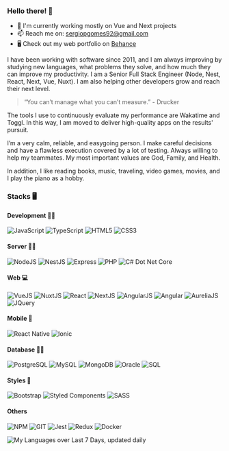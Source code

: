 ### Hello there! 👋

- 🔭 I'm currently working mostly on Vue and Next projects
- 📫 Reach me on: sergiopgomes92@gmail.com
- 🖥 Check out my web portfolio on [Behance](https://www.behance.net/sergio-gomes)

I have been working with software since 2011, and I am always improving by studying new languages, what problems they solve, and how much they can improve my productivity.
I am a Senior Full Stack Engineer (Node, Nest, React, Next, Vue, Nuxt).
I am also helping other developers grow and reach their next level.

> “You can’t manage what you can’t measure.” - Drucker

The tools I use to continuously evaluate my performance are Wakatime and Toggl. In this way, I am moved to deliver high-quality apps on the results' pursuit.

I’m a very calm, reliable, and easygoing person. I make careful decisions and have a flawless execution covered by a lot of testing. Always willing to help my teammates.
My most important values are God, Family, and Health.

In addition, I like reading books, music, traveling, video games, movies, and I play the piano as a hobby.

### Stacks 🖥

#### Development 👨‍💻

![JavaScript](https://img.shields.io/badge/javascript%20-%23323330.svg?&style=for-the-badge&logo=javascript&logoColor=%23F7DF1E)
![TypeScript](https://img.shields.io/badge/typescript%20-%23007ACC.svg?&style=for-the-badge&logo=typescript&logoColor=white)
![HTML5](https://img.shields.io/badge/html5%20-%23E34F26.svg?&style=for-the-badge&logo=html5&logoColor=white)
![CSS3](https://img.shields.io/badge/css3-2D63DD.svg?&style=for-the-badge&logo=css3&logoColor=white)

#### Server 👨‍🏭
  
![NodeJS](https://img.shields.io/badge/node.js%20-%2343853D.svg?&style=for-the-badge&logo=node.js&logoColor=white)
![NestJS](https://img.shields.io/badge/nestjs%20-%23E0234E.svg?&style=for-the-badge&logo=nestjs&logoColor=white)
![Express](https://img.shields.io/badge/express-green.svg?&style=for-the-badge&logo=express&logoColor=white)
![PHP](https://img.shields.io/badge/PHP-777BB4?style=for-the-badge&logo=php&logoColor=white)
![C# Dot Net Core](https://img.shields.io/badge/DotNetCore-FFFFFF?style=for-the-badge&logo=dotnet&logoColor=blue)
  
#### Web 💻

![VueJS](https://img.shields.io/badge/vuejs%20-%2335495e.svg?&style=for-the-badge&logo=vue.js&logoColor=%234FC08D)
![NuxtJS](https://img.shields.io/badge/nuxt.js-00C58E?style=for-the-badge&logo=nuxtdotjs&logoColor=white)
![React](https://img.shields.io/badge/React-20232A?style=for-the-badge&logo=react&logoColor=61DAFB)
![NextJS](https://img.shields.io/badge/next.js-000000?style=for-the-badge&logo=nextdotjs&logoColor=white)
![AngularJS](https://img.shields.io/badge/angularjs-FFFFFF?style=for-the-badge&logo=angularjs&logoColor=red)
![Angular](https://img.shields.io/badge/angular-CB3837?style=for-the-badge&logo=angular&logoColor=white)
![AureliaJS](https://img.shields.io/badge/aureliaJS-FFFFFF?style=for-the-badge&logo=aurelia&logoColor=pink)
![JQuery](https://img.shields.io/badge/jquery-FFFFFF?style=for-the-badge&logo=jquery&logoColor=blue)

#### Mobile 📱

![React Native](https://img.shields.io/badge/React%20Native%20-%2320232a.svg?&style=for-the-badge&logo=react&logoColor=%2361DAFB)
![Ionic](https://img.shields.io/badge/ionic-FFFFFF?style=for-the-badge&logo=ionic&logoColor=blue)
  
#### Database 👨‍⚖️

![PostgreSQL](https://img.shields.io/badge/postgresql%20-blue.svg?&style=for-the-badge&logo=postgresql&logoColor=white)
![MySQL](https://img.shields.io/badge/MySQL-FFFFFF?style=for-the-badge&logo=mysql&logoColor=blue)
![MongoDB](https://img.shields.io/badge/MongoDB-FFFFFF?style=for-the-badge&logo=mongodb&logoColor=green)
![Oracle](https://img.shields.io/badge/oracle-FFFFFF?style=for-the-badge&logo=oracle&logoColor=red)
![SQL](https://img.shields.io/badge/sqlserver-FFFFFF?style=for-the-badge&logo=microsoft-sql-server&logoColor=red)
  
#### Styles 💄

![Bootstrap](https://img.shields.io/badge/bootstrap-7953B3.svg?&style=for-the-badge&logo=bootstrap&logoColor=white)
![Styled Components](https://img.shields.io/badge/styled--components-DB7093?style=for-the-badge&logo=styled-components&logoColor=white)
![SASS](https://img.shields.io/badge/sass-E10098.svg?&style=for-the-badge&logo=sass&logoColor=white)

#### Others

![NPM](https://img.shields.io/badge/npm-CB3837?style=for-the-badge&logo=npm&logoColor=white)
![GIT](https://img.shields.io/badge/Git-F05032?style=for-the-badge&logo=git&logoColor=white)
![Jest](https://img.shields.io/badge/Jest-C21325?style=for-the-badge&logo=jest&logoColor=white)
![Redux](https://img.shields.io/badge/Redux-593D88?style=for-the-badge&logo=redux&logoColor=white)
![Docker](https://img.shields.io/badge/Docker-2CA5E0?style=for-the-badge&logo=docker&logoColor=white)

![My Languages over Last 7 Days, updated daily](https://wakatime.com/share/embeddable/sergiogomes/5b51cb65-24da-4715-9496-9769944b07a0.svg)

<!--
**sergiogomes/sergiogomes** is a ✨ _special_ ✨ repository because its `README.md` (this file) appears on your GitHub profile.

Here are some ideas to get you started:

- 🔭 I’m currently working on ...
- 🌱 I’m currently learning ...
- 👯 I’m looking to collaborate on ...
- 🤔 I’m looking for help with ...
- 💬 Ask me about ...
- 📫 How to reach me: ...
- 😄 Pronouns: ...
- ⚡ Fun fact: ...
-->
